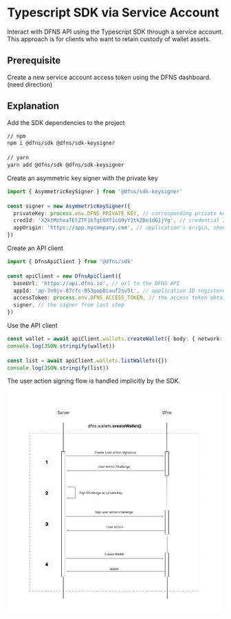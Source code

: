 # Typescript SDK via Service Account

Interact with DFNS API using the Typescript SDK through a service account. This approach is for clients who want to retain custody of wallet assets.

## Prerequisite

Create a new service account access token using the DFNS dashboard. (need direction)

## Explanation

Add the SDK dependencies to the project

```sh
// npm
npm i @dfns/sdk @dfns/sdk-keysigner

// yarn
yarn add @dfns/sdk @dfns/sdk-keysigner
```

Create an asymmetric key signer with the private key

```ts
import { AsymmetricKeySigner } from '@dfns/sdk-keysigner'

const signer = new AsymmetricKeySigner({
  privateKey: process.env.DFNS_PRIVATE_KEY, // corresponding private key used in service account creation
  credId: 'X2ktMzhxaTEtZTF1bTgtOXY1cG9yY2tkZDe1dG1jYg', // credential ID of the service account, get from dashboard
  appOrigin: 'https://app.mycompany.com', // application's origin, should match the registered application
})
```

Create an API client

```ts
import { DfnsApiClient } from '@dfns/sdk'

const apiClient = new DfnsApiClient({
  baseUrl: 'https://api.dfns.io', // url to the DFNS API
  appId: 'ap-3n0jv-87cfc-953pop0iauf2sv5t', // application ID registered with DFNS
  accessToken: process.env.DFNS_ACCESS_TOKEN, // the access token obtained when creating the service account
  signer, // the signer from last step
})
```

Use the API client

```ts
const wallet = await apiClient.wallets.createWallet({ body: { network: BlockchainNetwork.ETH_GOERLI } })
console.log(JSON.stringify(wallet))

const list = await apiClient.wallets.listWallets({})
console.log(JSON.stringify(list))
```

The user action signing flow is handled implicitly by the SDK.

![Sequence Diagram Dfns SDK Service Account Configuration](../../../images/Dfns_Service_Account_Configuration.png)
